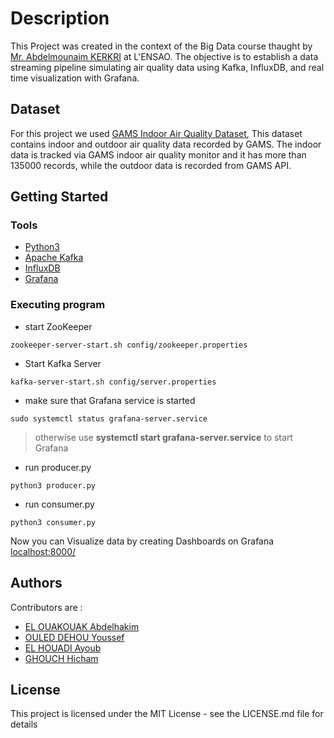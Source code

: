 # Description
This Project was created in the context of the Big Data course thaught by [Mr. Abdelmounaim KERKRI](https://www.linkedin.com/in/abdelmounaim-kerkri-a2366a64/) at L'ENSAO. The objective is to establish a data streaming pipeline simulating air quality data using Kafka, InfluxDB, and real time visualization with Grafana.

## Dataset

For this project we used [GAMS Indoor Air Quality Dataset](https://github.com/twairball/gams-dataset/tree/master), This dataset contains indoor and outdoor air quality data recorded by GAMS. The indoor data is tracked via GAMS indoor air quality monitor and it has more than 135000 records, while the outdoor data is recorded from GAMS API. 

## Getting Started

### Tools

* [Python3](https://www.python.org/downloads/)
* [Apache Kafka](https://kafka.apache.org/downloads) 
* [InfluxDB](https://www.influxdata.com/downloads/)
* [Grafana](https://grafana.com/grafana/download)

### Executing program

* start ZooKeeper
```
zookeeper-server-start.sh config/zookeeper.properties
```
* Start Kafka Server 
```
kafka-server-start.sh config/server.properties
```
* make sure that Grafana service is started
```
sudo systemctl status grafana-server.service
```
> otherwise use **systemctl start grafana-server.service** to start Grafana
* run producer.py 
```
python3 producer.py
```
* run consumer.py 
```
python3 consumer.py
```

Now you can Visualize data by creating Dashboards on Grafana [localhost:8000/](http://localhost:8000)


## Authors

Contributors are :

* [EL OUAKOUAK Abdelhakim](https://www.linkedin.com/in/abdelhakim54/)
* [OULED DEHOU Youssef](https://www.linkedin.com/in/youssef-ouled-dehou-5b9b56237/)
* [EL HOUADI Ayoub](https://www.linkedin.com/in/ayoub-elhouadi-b17767236/)
* [GHOUCH Hicham](https://www.linkedin.com/in/hicham-ghouch-9511191bb/)


## License

This project is licensed under the MIT License - see the LICENSE.md file for details

